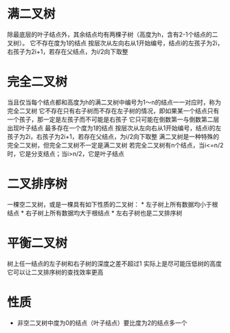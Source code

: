 # 满二叉树
除最底层的叶子结点外，其余结点均有两棵子树（高度为h，含有2<h>-1个结点的二叉树）。
它不存在度为1的结点
按层次从左向右从1开始编号，结点i的左孩子为2i，右孩子为2i+1，若存在父结点，为i/2向下取整

# 完全二叉树
当且仅当每个结点都和高度为h的满二叉树中编号为1～n的结点一一对应时，称为完全二叉树
它不存在只有右子树而不存在左子树的情况，即如果某一个结点只有一个孩子，那一定是左孩子而不可能是右孩子
它只可能在倒数第一与倒数第二层出现叶子结点
最多存在一个度为1的结点
按层次从左向右从1开始编号，结点i的左孩子为2i，右孩子为2i+1，若存在父结点，为i/2向下取整
满二叉树是一种特殊的完全二叉树，但完全二叉树不一定是满二叉树
若完全二叉树有n个结点，当i<=n/2时，它是分支结点；当i>n/2，它是叶子结点

# 二叉排序树
一棵空二叉树，或是一棵具有如下性质的二叉树：
    * 左子树上所有数据均小于根结点
    * 右子树上所有数据均大于根结点
    * 左右子树也是二叉排序树

# 平衡二叉树
树上任一结点的左子树和右子树的深度之差不超过1
实际上是尽可能压低树的高度
它可以让二叉排序树的查找效率更高

# 性质
* 非空二叉树中度为0的结点（叶子结点）要比度为2的结点多一个